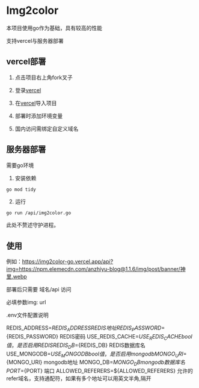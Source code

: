 # Img2color

本项目使用go作为基础，具有较高的性能

支持vercel与服务器部署

## vercel部署

1. 点击项目右上角fork叉子

2. 登录[vercel](https://vercel.com/)

3. 在[vercel](https://vercel.com/)导入项目

4. 部署时添加环境变量

5. 国内访问需绑定自定义域名

## 服务器部署

需要go环境

1. 安装依赖
```bash
go mod tidy
```
2. 运行
```
go run /api/img2color.go
```
此处不赘述守护进程。

## 使用

例如：https://img2color-go.vercel.app/api?img=https://npm.elemecdn.com/anzhiyu-blog@1.1.6/img/post/banner/神里.webp

部署后只需要 域名/api 访问

必填参数img: url

.env文件配置说明


REDIS_ADDRESS=${REDIS_ADDRESS}  REDIS地址
REDIS_PASSWORD=${REDIS_PASSWORD}    REDIS密码
USE_REDIS_CACHE=${USE_REDIS_CACHE}  bool值，是否启用REDIS
REDIS_DB=${REDIS_DB}    REDIS数据库名
USE_MONGODB=${USE_MONGODB}  bool值，是否启用mongodb
MONGO_URI=${MONGO_URI}  mongodb地址
MONGO_DB=${MONGO_DB}    mongodb数据库名
PORT=${PORT} 端口
ALLOWED_REFERERS=${ALLOWED_REFERERS} 允许的refer域名，支持通配符，如果有多个地址可以用英文半角,隔开